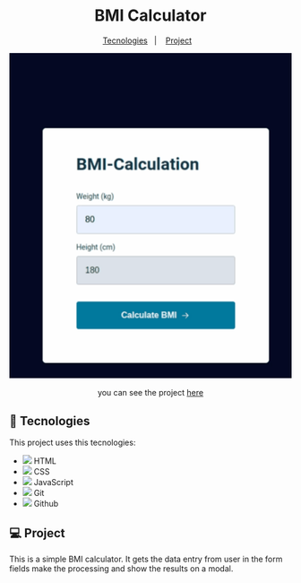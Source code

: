 <h1 align="center">BMI Calculator</h1>

<p align="center">
  <a href="#-tecnologies">Tecnologies</a>&nbsp;&nbsp;&nbsp;|&nbsp;&nbsp;&nbsp;
  <a href="#-project">Project</a>&nbsp;&nbsp;&nbsp;
</p>

<div align="center">
<!-- ![screen-gif](./assets/bmi_calculator.gif) -->
<img src="assets/bmi_calculator.gif">


you can see the project [here](https://lisandroguerra.github.io/explorer_bmi/)

</div>

## 🚀 Tecnologies

This project uses this tecnologies:

- <img width=20 src="https://user-images.githubusercontent.com/25181517/192158954-f88b5814-d510-4564-b285-dff7d6400dad.png"> HTML
- <img width=20 src="https://user-images.githubusercontent.com/25181517/183898674-75a4a1b1-f960-4ea9-abcb-637170a00a75.png"> CSS
- <img width=20 src="https://user-images.githubusercontent.com/25181517/117447155-6a868a00-af3d-11eb-9cfe-245df15c9f3f.png"> JavaScript
- <img width=20 src="https://user-images.githubusercontent.com/25181517/192108372-f71d70ac-7ae6-4c0d-8395-51d8870c2ef0.png"> Git
- <img width=20 src="https://user-images.githubusercontent.com/25181517/192108374-8da61ba1-99ec-41d7-80b8-fb2f7c0a4948.png"> Github

## 💻 Project

This is a simple BMI calculator. It gets the data entry from user in the form fields make the processing and show the results on a modal.

